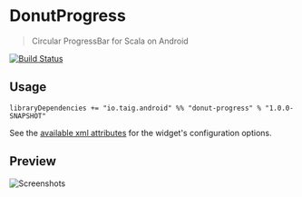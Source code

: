 # DonutProgress

> Circular ProgressBar for Scala on Android

[![Build Status](https://travis-ci.org/Taig/DonutProgress.svg?branch=master)](https://travis-ci.org/Taig/DonutProgress)

## Usage

`libraryDependencies += "io.taig.android" %% "donut-progress" % "1.0.0-SNAPSHOT"`

See the [available xml attributes](https://github.com/taig/donutprogress/blob/master/src/main/res/values/attrs.xml) for the widget's configuration options.

## Preview

![Screenshots](http://taig.io/DonutProgress/screenshot.png)
